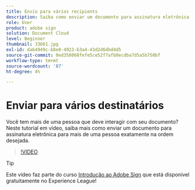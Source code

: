 ```yaml
---
title: Envio para vários recipients
description: Saiba como enviar um documento para assinatura eletrônica para mais de uma pessoa exatamente na ordem desejada
role: User
product: adobe sign
solution: Document Cloud
level: Beginner
thumbnail: 33661.jpg
exl-id: da64949c-b8e0-4923-b3a4-43d2d6dbd4d5
source-git-commit: 0ed358068fefe5ce52f7afb0ecdba7d5a5b750bf
workflow-type: tm+mt
source-wordcount: '87'
ht-degree: 4%

---
```


# Enviar para vários destinatários

Você tem mais de uma pessoa que deve interagir com seu documento? Neste tutorial em vídeo, saiba mais como enviar um documento para assinatura eletrônica para mais de uma pessoa exatamente na ordem desejada.

>[!VIDEO](https://video.tv.adobe.com/v/33661?hidetitle=true)

>[!TIP]
>
>Este vídeo faz parte do curso [Introdução ao Adobe Sign](https://experienceleague.adobe.com/?recommended=Sign-U-1-2020.1) que está disponível gratuitamente no Experience League!

